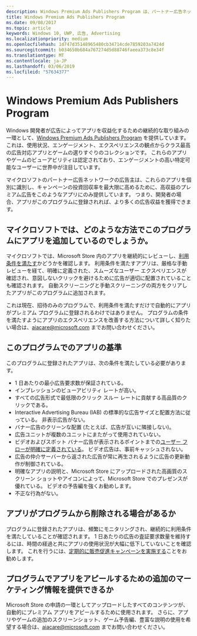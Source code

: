 ```yaml
---
description: Windows Premium Ads Publishers Program は、パートナー広告ネットワークで高収益のプレミアム広告のターゲットにすることができる、選りすぐりの広告対応アプリのコレクションで構成されます。 このプログラムに含まれるアプリは、使用状況、エンゲージメント、エクスペリエンスの観点からクラス最高です。
title: Windows Premium Ads Publishers Program
ms.date: 09/08/2017
ms.topic: article
keywords: Windows 10, UWP, 広告, Advertising
ms.localizationpriority: medium
ms.openlocfilehash: 1d747d35148965480cb34714cde7859203a7424d
ms.sourcegitcommit: b034650b684a767274d5d88746faeea373c8e34f
ms.translationtype: MT
ms.contentlocale: ja-JP
ms.lasthandoff: 03/06/2019
ms.locfileid: "57634377"
---
```

# <a name="windows-premium-ads-publishers-program"></a>Windows Premium Ads Publishers Program

Windows 開発者が広告によってアプリを収益化するための継続的な取り組みの一環として、[Windows Premium Ads Publishers Program](https://www.windowspremiumapps.com) を提供しています。 これは、使用状況、エンゲージメント、エクスペリエンスの観点からクラス最高の広告対応アプリとゲームの選りすぐりのコレクションです。 これらのアプリやゲームのビューアビリティは認定されており、エンゲージメントの高い特定可能なユーザーに世界中が注目しています。

マイクロソフトのパートナー広告ネットワークの広告主は、これらのアプリを個別に識別し、キャンペーンの投資回収率を最大限に高めるために、高収益のプレミアム広告をこのようなアプリにのみ提供しています。 つまり、開発者の場合、アプリがこのプログラムに登録されれば、より多くの広告収益を獲得できます。

## <a name="how-does-microsoft-add-apps-to-this-program"></a>マイクロソフトでは、どのような方法でこのプログラムにアプリを追加しているのでしょうか。 

マイクロソフトでは、Microsoft Store 内のアプリを継続的にレビューし、[利用条件を満たす](#what-are-the-criteria-for-apps-in-the-program)かどうかを確認します。 利用条件を満たすアプリは、厳格な手動レビューを経て、明確に定義された、スムーズなユーザー エクスペリエンスが確認され、意図しないクリックを避けるために広告が適切に配置されていることも確認されます。 自動スクリーニングと手動スクリーニングの両方をクリアしたアプリがこのプログラムに追加されます。

これは現在、招待のみのプログラムで、利用条件を満たすだけで自動的にアプリがプレミアム プログラムに登録されるわけではありません。 プログラムの条件を満たすようにアプリのエクスペリエンスを改善する方法について詳しく知りたい場合は、aiacare@microsoft.com までお問い合わせください。

## <a name="what-are-the-criteria-for-apps-in-the-program"></a>このプログラムでのアプリの基準

このプログラムに登録されたアプリは、次の条件を満たしている必要があります。

* 1 日あたりの最小広告要求数が保証されている。 
* インプレッションのビューアビリティ レートが高い。 
* すべての広告形式で最低限のクリック スルー レートに貢献する高品質のクリックである。 
* Interactive Advertising Bureau (IAB) の標準的な広告サイズと配置方法に従っている。 非表示広告がない。
* バナー広告のクリーンな配置 (たとえば、広告が互いに隣接しない)。
* 広告ユニットが複数のユニットにまたがって使用されていない。
* ビデオおよびスポット バナー広告が表示されるポイントまでの[ユーザー フローが明確に定義されている](https://blogs.windows.com/buildingapps/2017/08/31/best-practices-using-video-ads-windows-apps/)。 ビデオ広告は、事前キャッシュされない。 
* 広告の仲介サーバーから返された広告が常に再生されるように広告の更新動作が制御されている。
* 明確なアプリの説明と、Microsoft Store にアップロードされた高画質のスクリーン ショットやアイコンによって、Microsoft Store でのプレゼンスが優れている。 ビデオの予告編を強くお勧めします。
* 不正な行為がない。

## <a name="can-apps-get-removed-from-the-program"></a>アプリがプログラムから削除される場合があるか

プログラムに登録されたアプリは、頻繁にモニタリングされ、継続的に利用条件を満たしていることが確認されます。 1 日あたりの広告の査証要求数量を維持するには、時間の経過と共にアプリの使用状況が大幅に低下していないことを確認します。 これを行うには、[定期的に販売促進キャンペーンを実施する](https://developer.microsoft.com/en-us/store/promote-your-apps)ことをお勧めします。

## <a name="can-i-provide-additional-marketing-material-to-showcase-my-app-in-the-program"></a>プログラムでアプリをアピールするための追加のマーケティング情報を提供できるか 

Microsoft Store の申請の一環としてアップロードしたすべてのコンテンツが、自動的にプレミアム アプリをアピールするために使用されます。 さらに、アプリやゲームの追加のスクリーンショット、ゲーム予告編、豊富な説明の使用を希望する場合は、aiacare@microsoft.com までお問い合わせください。
